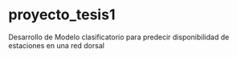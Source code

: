 # proyecto_tesis1
Desarrollo de Modelo clasificatorio para predecir disponibilidad de estaciones en una red dorsal
